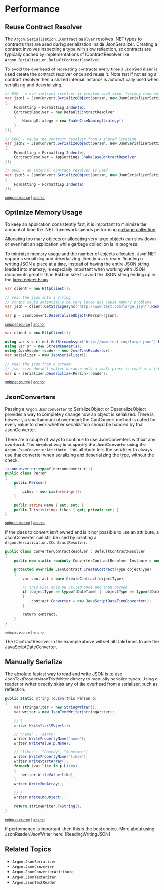 # Performance

## Reuse Contract Resolver

The `Argon.Serialization.IContractResolver` resolves .NET types to contracts that are used during serialization inside JsonSerializer. Creating a contract involves inspecting a type with slow reflection, so contracts are typically cached by implementations of IContractResolver like `Argon.Serialization.DefaultContractResolver`.

To avoid the overhead of recreating contracts every time a JsonSerializer is used create the contract resolver once and reuse it. Note that if not using a contract resolver then a shared internal instance is automatically used when serializing and deserializing.

<!-- snippet: ReuseContractResolver -->
<a id='snippet-reusecontractresolver'></a>
```cs
// BAD - a new contract resolver is created each time, forcing slow reflection to be used
var json1 = JsonConvert.SerializeObject(person, new JsonSerializerSettings
{
    Formatting = Formatting.Indented,
    ContractResolver = new DefaultContractResolver
    {
        NamingStrategy = new SnakeCaseNamingStrategy()
    }
});

// GOOD - reuse the contract resolver from a shared location
var json2 = JsonConvert.SerializeObject(person, new JsonSerializerSettings
{
    Formatting = Formatting.Indented,
    ContractResolver = AppSettings.SnakeCaseContractResolver
});

// GOOD - an internal contract resolver is used
var json3 = JsonConvert.SerializeObject(person, new JsonSerializerSettings
{
    Formatting = Formatting.Indented
});
```
<sup><a href='/src/Tests/Documentation/PerformanceTests.cs#L100-L123' title='Snippet source file'>snippet source</a> | <a href='#snippet-reusecontractresolver' title='Start of snippet'>anchor</a></sup>
<!-- endSnippet -->


## Optimize Memory Usage

To keep an application consistently fast, it is important to minimize the amount of time the .NET framework spends performing [garbage collection](http://msdn.microsoft.com/en-us/library/ms973837.aspx)

Allocating too many objects or allocating very large objects can slow down or even halt an application while garbage collection is in progress.

To minimize memory usage and the number of objects allocated, Json.NET supports serializing and deserializing directly to a stream. Reading or writing JSON a piece at a time, instead of having the entire JSON string loaded into memory, is especially important when working with JSON documents greater than 85kb in size to avoid the JSON string ending up in the [large object heap](http://msdn.microsoft.com/en-us/magazine/cc534993.aspx)

<!-- snippet: DeserializeString -->
<a id='snippet-deserializestring'></a>
```cs
var client = new HttpClient();

// read the json into a string
// string could potentially be very large and cause memory problems
var json = client.GetStringAsync("http://www.test.com/large.json").Result;

var p = JsonConvert.DeserializeObject<Person>(json);
```
<sup><a href='/src/Tests/Documentation/PerformanceTests.cs#L153-L161' title='Snippet source file'>snippet source</a> | <a href='#snippet-deserializestring' title='Start of snippet'>anchor</a></sup>
<!-- endSnippet -->

<!-- snippet: DeserializeStream -->
<a id='snippet-deserializestream'></a>
```cs
var client = new HttpClient();

using var s = client.GetStreamAsync("http://www.test.com/large.json").Result;
using var sr = new StreamReader(s);
using JsonReader reader = new JsonTextReader(sr);
var serializer = new JsonSerializer();

// read the json from a stream
// json size doesn't matter because only a small piece is read at a time from the HTTP request
var p = serializer.Deserialize<Person>(reader);
```
<sup><a href='/src/Tests/Documentation/PerformanceTests.cs#L167-L179' title='Snippet source file'>snippet source</a> | <a href='#snippet-deserializestream' title='Start of snippet'>anchor</a></sup>
<!-- endSnippet -->


## JsonConverters

Passing a `Argon.JsonConverter` to SerializeObject or DeserializeObject provides a way to completely change how an object is serialized. There is, however, a small amount of overhead; the CanConvert method is called for every value to check whether serialization should be handled by that JsonConverter.

There are a couple of ways to continue to use JsonConverters without any overhead. The simplest way is to specify the JsonConverter using the `Argon.JsonConverterAttribute`. This attribute tells the serializer to always use that converter when serializing and deserializing the type, without the check.

<!-- snippet: JsonConverterAttribute -->
<a id='snippet-jsonconverterattribute'></a>
```cs
[JsonConverter(typeof(PersonConverter))]
public class Person
{
    public Person()
    {
        Likes = new List<string>();
    }

    public string Name { get; set; }
    public IList<string> Likes { get; private set; }
}
```
<sup><a href='/src/Tests/Documentation/PerformanceTests.cs#L30-L42' title='Snippet source file'>snippet source</a> | <a href='#snippet-jsonconverterattribute' title='Start of snippet'>anchor</a></sup>
<!-- endSnippet -->

If the class to convert isn't owned and is it nor possible to use an attribute, a JsonConverter can still be used by creating a `Argon.Serialization.IContractResolver`.
<!-- snippet: JsonConverterContractResolver -->
<a id='snippet-jsonconvertercontractresolver'></a>
```cs
public class ConverterContractResolver : DefaultContractResolver
{
    public new static readonly ConverterContractResolver Instance = new();

    protected override JsonContract CreateContract(Type objectType)
    {
        var contract = base.CreateContract(objectType);

        // this will only be called once and then cached
        if (objectType == typeof(DateTime) || objectType == typeof(DateTimeOffset))
        {
            contract.Converter = new JavaScriptDateTimeConverter();
        }

        return contract;
    }
}
```
<sup><a href='/src/Tests/Documentation/PerformanceTests.cs#L44-L62' title='Snippet source file'>snippet source</a> | <a href='#snippet-jsonconvertercontractresolver' title='Start of snippet'>anchor</a></sup>
<!-- endSnippet -->

The IContractResolver in the example above will set all DateTimes to use the JavaScriptDateConverter.


## Manually Serialize

The absolute fastest way to read and write JSON is to use JsonTextReader/JsonTextWriter directly to manually serialize types. Using a reader or writer directly skips any of the overhead from a serializer, such as reflection.

<!-- snippet: ReaderWriter -->
<a id='snippet-readerwriter'></a>
```cs
public static string ToJson(this Person p)
{
    var stringWriter = new StringWriter();
    var writer = new JsonTextWriter(stringWriter);

    // {
    writer.WriteStartObject();

    // "name" : "Jerry"
    writer.WritePropertyName("name");
    writer.WriteValue(p.Name);

    // "likes": ["Comedy", "Superman"]
    writer.WritePropertyName("likes");
    writer.WriteStartArray();
    foreach (var like in p.Likes)
    {
        writer.WriteValue(like);
    }
    writer.WriteEndArray();

    // }
    writer.WriteEndObject();

    return stringWriter.ToString();
}
```
<sup><a href='/src/Tests/Documentation/PerformanceTests.cs#L185-L212' title='Snippet source file'>snippet source</a> | <a href='#snippet-readerwriter' title='Start of snippet'>anchor</a></sup>
<!-- endSnippet -->

If performance is important, then this is the best choice. More about using JsonReader/JsonWriter here: [ReadingWritingJSON]


## Related Topics

 * `Argon.JsonSerializer`
 * `Argon.JsonConverter`
 * `Argon.JsonConverterAttribute`
 * `Argon.JsonTextWriter`
 * `Argon.JsonTextReader`
